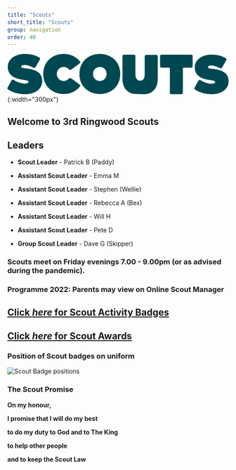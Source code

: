 ```yaml
---
title: "Scouts"
short_title: "Scouts"
group: navigation
order: 40
---
```


![](/assets/img/scouts/Scouts_RGB_green.png){:width="300px"}

## Welcome to 3rd Ringwood Scouts

## Leaders

- **Scout Leader** - Patrick B (Paddy)

- **Assistant Scout Leader** - Emma M

- **Assistant Scout Leader** - Stephen (Wellie)

- **Assistant Scout Leader** - Rebecca A (Bex)

- **Assistant Scout Leader** - Will H

- **Assistant Scout Leader** - Pete D

- **Group Scout Leader** - Dave G (Skipper)

### Scouts meet on Friday evenings 7.00 - 9.00pm (or as advised during the pandemic).

### Programme 2022: Parents may view on Online Scout Manager

## [Click *here* for Scout Activity Badges](https://www.scouts.org.uk/scouts/activity-badges/)

## [Click *here* for Scout Awards](https://www.scouts.org.uk/scouts/awards/)

### Position of Scout badges on uniform

![Scout Badge positions](https://cms.scouts.org.uk/media/15131/4-scouts_uniform-diagrams_sept2021_portrait.png)

### The Scout Promise

**On my honour,**

**I promise that I will do my best**

**to do my duty to God and to The King**

**to help other people**

**and to keep the Scout Law**